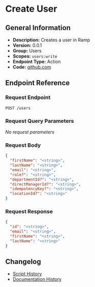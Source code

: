<!-- BEGIN GENERATED CONTENT -->
# Create User

## General Information

- **Description:** Creates a user in Ramp
- **Version:** 0.0.1
- **Group:** Users
- **Scopes:** `users:write`
- **Endpoint Type:** Action
- **Code:** [github.com](https://github.com/NangoHQ/integration-templates/tree/main/integrations/ramp/actions/create-user.ts)


## Endpoint Reference

### Request Endpoint

`POST /users`

### Request Query Parameters

_No request parameters_

### Request Body

```json
{
  "firstName": "<string>",
  "lastName": "<string>",
  "email": "<string>",
  "role?": "<string>",
  "departmentId?": "<string>",
  "directManagerId?": "<string>",
  "idempotencyKey?": "<string>",
  "locationId?": "<string>"
}
```

### Request Response

```json
{
  "id": "<string>",
  "email": "<string>",
  "firstName": "<string>",
  "lastName": "<string>"
}
```

## Changelog

- [Script History](https://github.com/NangoHQ/integration-templates/commits/main/integrations/ramp/actions/create-user.ts)
- [Documentation History](https://github.com/NangoHQ/integration-templates/commits/main/integrations/ramp/actions/create-user.md)

<!-- END  GENERATED CONTENT -->

